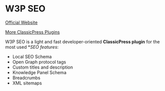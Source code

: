 # W3P SEO

[Official Website](https://getbutterfly.com/wordpress-plugins/w3p-seo/)

[More ClassicPress Plugins](https://getbutterfly.com/classicpress-plugins/)

W3P SEO is a light and fast developer-oriented **ClassicPress plugin** for the most used \*_SEO features_:

-   Local SEO Schema
-   Open Graph protocol tags
-   Custom titles and description
-   Knowledge Panel Schema
-   Breadcrumbs
-   XML sitemaps
